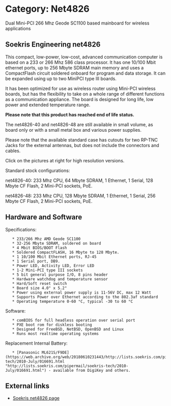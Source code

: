 # Category: Net4826

Dual Mini-PCI 266 Mhz Geode SC1100 based mainboard for wireless applications

## Soekris Engineering net4826

This compact, low-power, low-cost, advanced communication computer is based on a 233 or 266 Mhz 586 class processor. It has one 10/100 Mbit ethernet ports, up to 256 Mbyte SDRAM main memory and uses a CompactFlash circuit soldered onboard for program and data storage. It can be expanded using up to two MiniPCI type III boards.

It has been optimized for use as wireless router using Mini-PCI wireless boards, but has the flexibility to take on a whole range of different functions as a communication appliance. The board is designed for long life, low power and extended temperature range.

**Please note that this product has reached end of life status.**

The net4826-40 and net4826-48 are still available in small volume, as board only or with a small metal box and various power supplies.

Please note that the available standard case has cutouts for two RP-TNC Jacks for the external antennas, but does not include the connectors and cables.

Click on the pictures at right for high resolution versions.

Standard stock configurations:

net4826-40: 233 Mhz CPU, 64 Mbyte SDRAM, 1 Ethernet, 1 Serial, 128 Mbyte CF Flash, 2 Mini-PCI sockets, PoE.

net4826-48: 233 Mhz CPU, 128 Mbyte SDRAM, 1 Ethernet, 1 Serial, 256 Mbyte CF Flash, 2 Mini-PCI sockets, PoE.


## Hardware and Software

Specifications:

```
   * 233/266 Mhz AMD Geode SC1100
   * 32-256 Mbyte SDRAM, soldered on board
   * 4 Mbit BIOS/BOOT Flash
   * Soldered CompactFLASH, 16 Mbyte to 128 Mbyte.
   * 1 10/100 Mbit Ethernet ports, RJ-45
   * 1 Serial port, DB9.
   * Power LED, Activity LED, Error LED
   * 1-2 Mini-PCI type III sockets
   * 5 bit general purpose I/O, 8 pins header
   * Hardware watchdog and temperature sensor
   * Hard/Soft reset switch
   * Board size 4.0" x 5.2"
   * Power using external power supply is 11-56V DC, max 12 Watt
   * Supports Power over Ethernet according to the 802.3af standard
   * Operating temperature 0-60 °C, typical -30 to 60 °C

```

Software:

```
   * comBIOS for full headless operation over serial port
   * PXE boot rom for diskless booting
   * Designed for FreeBSD, NetBSD, OpenBSD and Linux
   * Runs most realtime operating systems

```

Replacement Internal Battery:

```
   * [Panasonic ML621S/F9DE](https://web.archive.org/web/20180610231443/http://lists.soekris.com/pipermail/soekris-tech/2010-July/016691.html "http://lists.soekris.com/pipermail/soekris-tech/2010-July/016691.html") - available from DigiKey and others.

```

## External links

* [Soekris net4826 page](https://web.archive.org/web/20180610231443/http://www.soekris.com/net4826.htm "http://www.soekris.com/net4826.htm")
